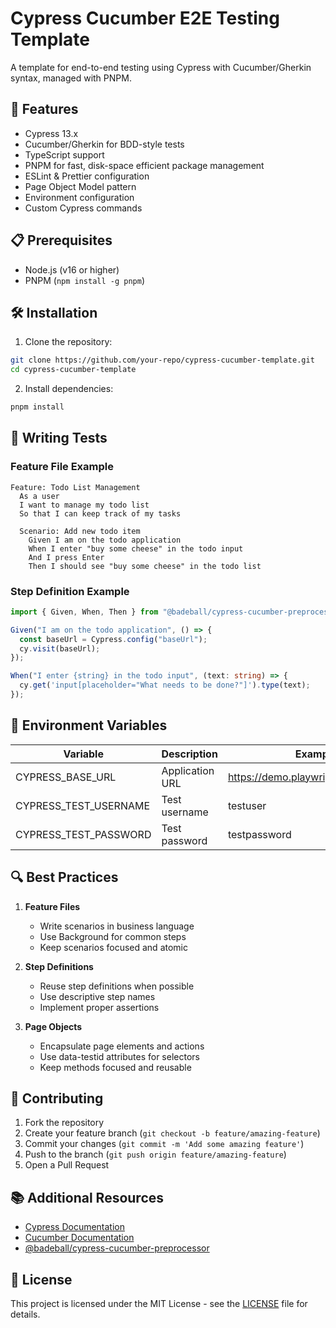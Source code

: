 # Cypress Cucumber E2E Testing Template

A template for end-to-end testing using Cypress with Cucumber/Gherkin syntax, managed with PNPM.

## 🚀 Features

- Cypress 13.x
- Cucumber/Gherkin for BDD-style tests
- TypeScript support
- PNPM for fast, disk-space efficient package management
- ESLint & Prettier configuration
- Page Object Model pattern
- Environment configuration
- Custom Cypress commands

## 📋 Prerequisites

- Node.js (v16 or higher)
- PNPM (`npm install -g pnpm`)

## 🛠️ Installation

1. Clone the repository:

```bash
git clone https://github.com/your-repo/cypress-cucumber-template.git
cd cypress-cucumber-template
```

2. Install dependencies:

```bash
pnpm install
```

## 📝 Writing Tests

### Feature File Example

```gherkin
Feature: Todo List Management
  As a user
  I want to manage my todo list
  So that I can keep track of my tasks

  Scenario: Add new todo item
    Given I am on the todo application
    When I enter "buy some cheese" in the todo input
    And I press Enter
    Then I should see "buy some cheese" in the todo list
```

### Step Definition Example

```typescript
import { Given, When, Then } from "@badeball/cypress-cucumber-preprocessor";

Given("I am on the todo application", () => {
  const baseUrl = Cypress.config("baseUrl");
  cy.visit(baseUrl);
});

When("I enter {string} in the todo input", (text: string) => {
  cy.get('input[placeholder="What needs to be done?"]').type(text);
});
```

## 🔧 Environment Variables

| Variable              | Description     | Example                             |
| --------------------- | --------------- | ----------------------------------- |
| CYPRESS_BASE_URL      | Application URL | https://demo.playwright.dev/todomvc |
| CYPRESS_TEST_USERNAME | Test username   | testuser                            |
| CYPRESS_TEST_PASSWORD | Test password   | testpassword                        |

## 🔍 Best Practices

1. **Feature Files**

   - Write scenarios in business language
   - Use Background for common steps
   - Keep scenarios focused and atomic

2. **Step Definitions**

   - Reuse step definitions when possible
   - Use descriptive step names
   - Implement proper assertions

3. **Page Objects**
   - Encapsulate page elements and actions
   - Use data-testid attributes for selectors
   - Keep methods focused and reusable

## 🤝 Contributing

1. Fork the repository
2. Create your feature branch (`git checkout -b feature/amazing-feature`)
3. Commit your changes (`git commit -m 'Add some amazing feature'`)
4. Push to the branch (`git push origin feature/amazing-feature`)
5. Open a Pull Request

## 📚 Additional Resources

- [Cypress Documentation](https://docs.cypress.io)
- [Cucumber Documentation](https://cucumber.io/docs/cucumber/)
- [@badeball/cypress-cucumber-preprocessor](https://github.com/badeball/cypress-cucumber-preprocessor)

## 📜 License

This project is licensed under the MIT License - see the [LICENSE](LICENSE) file for details.
